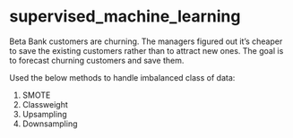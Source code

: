 # supervised_machine_learning

Beta Bank customers are churning. The managers figured out it’s cheaper to save the existing customers rather than to attract new ones. The goal is to forecast churning customers and save them.

Used the below methods to handle imbalanced class of data:
1. SMOTE
2. Classweight
3. Upsampling
4. Downsampling
